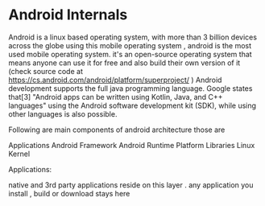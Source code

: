 # Android Internals

Android is a linux based operating system, with more than 3 billion devices across the globe using this mobile operating system , android is the most used mobile operating system. it's an open-source operating system that means anyone can use it for free and also build their own version of it (check source code at <https://cs.android.com/android/platform/superproject/> )
Android development supports the full java programming language. Google states that[3] "Android apps can be written using Kotlin, Java, and C++ languages" using the Android software development kit (SDK), while using other languages is also possible.



Following are main components of android architecture those are

Applications
Android Framework
Android Runtime
Platform Libraries
Linux Kernel


Applications:

native and 3rd party applications reside on this layer . any application you install , build or download stays here
